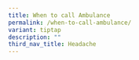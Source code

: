 ```yaml
---
title: When to call Ambulance
permalink: /when-to-call-ambulance/
variant: tiptap
description: ""
third_nav_title: Headache
---
```

